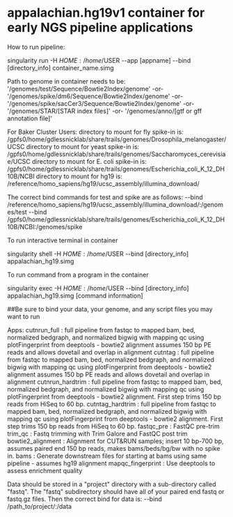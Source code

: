 # appalachian.hg19v1 container for early NGS pipeline applications
How to run pipeline:

 singularity run -H $HOME:/home/$USER --app [appname] --bind [directory_info] container_name.simg

Path to genome in container needs to be:
 '/genomes/test/Sequence/Bowtie2Index/genome'
-or-
 '/genomes/spike/dm6/Sequence/Bowtie2Index/genome'
-or-
 '/genomes/spike/sacCer3/Sequence/Bowtie2Index/genome'
-or-
 '/genomes/STAR/[STAR index files]'
-or-
 '/genomes/anno/[gtf or gff annotation file]'

For Baker Cluster Users:
 directory to mount for fly spike-in is: /gpfs0/home/gdlessnicklab/share/trails/genomes/Drosophila_melanogaster/UCSC
 directory to mount for yeast spike-in is: /gpfs0/home/gdlessnicklab/share/trails/genomes/Saccharomyces_cerevisiae/UCSC
 directory to mount for E. coli spike-in is: /gpfs0/home/gdlessnicklab/share/trails/genomes/Escherichia_coli_K_12_DH10B/NCBI
 directory to mount for hg19 is: /reference/homo_sapiens/hg19/ucsc_assembly/illumina_download/

The correct bind commands for test and spike are as follows:
 --bind /reference/homo_sapiens/hg19/ucsc_assembly/illumina_download/:/genomes/test
 --bind /gpfs0/home/gdlessnicklab/share/trails/genomes/Escherichia_coli_K_12_DH10B/NCBI:/genomes/spike


To run interactive terminal in container

 singularity shell -H $HOME:/home/$USER --bind [directory_info] appalachian_hg19.simg

To run command from a program in the container

 singularity exec -H $HOME:/home/$USER --bind [directory_info] appalachian_hg19.simg [command information]

 ##Be sure to bind your data, your genome, and any script files you may want to run

Apps:
 cutnrun_full : full pipeline from fastqc to mapped bam, bed, normalized bedgraph, and normalized bigwig with mapping qc using plotFingerprint from deeptools -  bowtie2 alignment assumes 150 bp PE reads and allows dovetail and overlap in alignment
 cutntag : full pipeline from fastqc to mapped bam, bed, normalized bedgraph, and normalized bigwig with mapping qc using plotFingerprint from deeptools -  bowtie2 alignment assumes 150 bp PE reads and allows dovetail and overlap in alignment
 cutnrun_hardtrim : full pipeline from fastqc to mapped bam, bed, normalized bedgraph, and normalized bigwig with mapping qc using plotFingerprint from deeptools - bowtie2 alignment. First step trims 150 bp reads from HiSeq to 60 bp.
 cutntag_hardtrim : full pipeline from fastqc to mapped bam, bed, normalized bedgraph, and normalized bigwig with mapping qc using plotFingerprint from deeptools - bowtie2 alignment. First step trims 150 bp reads from HiSeq to 60 bp.
 fastqc_pre : FastQC pre-trim
 trim_qc : Fastq trimming with Trim Galore and FastQC post trim
 bowtie2_alignment : Alignment for CUT&RUN samples; insert 10 bp-700 bp, assumes paired end 150 bp reads, makes bams/beds/bg/bw with no spike in.
 bams : Generate downstream files for starting at bams using same pipeline - assumes hg19 alignment
 mapqc_fingerprint : Use deeptools to assess enrichment quality

Data should be stored in a "project" directory with a sub-directory called "fastq". The "fastq" subdirectory should have all of your paired end fastq or fastq.gz files. Then the correct bind for data is:
 --bind /path_to/project/:/data
 


